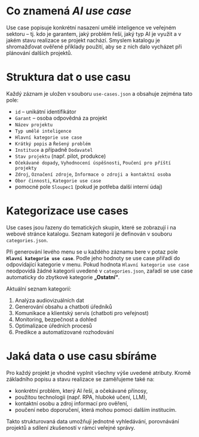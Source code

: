 # Co znamená *AI use case*
Use case popisuje konkrétní nasazení umělé inteligence ve veřejném sektoru – tj. kdo je garantem, jaký problém řeší, jaký typ AI je využit a v jakém stavu realizace se projekt nachází. Smyslem katalogu je shromažďovat ověřené příklady použití, aby se z nich dalo vycházet při plánování dalších projektů.

# Struktura dat o use casu
Každý záznam je uložen v souboru `use-cases.json` a obsahuje zejména tato pole:

- `id` – unikátní identifikátor  
- `Garant` – osoba odpovědná za projekt  
- `Název projektu`  
- `Typ umělé inteligence`  
- `Hlavní kategorie use case`  
- `Krátký popis` a `Řešený problém`  
- `Instituce` a případně `Dodavatel`  
- `Stav projektu` (např. pilot, produkce)  
- `Očekávané dopady`, `Vyhodnocení úspěšnosti`, `Poučení pro příští projekty`  
- `Zdroj`, `Označení zdroje`, `Informace o zdroji a kontaktní osoba`  
- `Obor činnosti`, `Kategorie use case`  
- pomocné pole `Sloupec1` (pokud je potřeba další interní údaj)

# Kategorizace use cases
Use cases jsou řazeny do tematických skupin, které se zobrazují i na webové stránce katalogu. Seznam kategorií je definován v souboru `categories.json`. 

Při generování levého menu se u každého záznamu bere v potaz pole **`Hlavní kategorie use case`**. Podle jeho hodnoty se use case přiřadí do odpovídající kategorie v menu. Pokud hodnota `Hlavní kategorie use case` neodpovídá žádné kategorii uvedené v `categories.json`, zařadí se use case automaticky do zbytkové kategorie **„Ostatní“**.

Aktuální seznam kategorií:

1. Analýza audiovizuálních dat  
2. Generování obsahu a chatboti úředníků  
3. Komunikace a klientský servis (chatboti pro veřejnost)  
4. Monitoring, bezpečnost a dohled  
5. Optimalizace úředních procesů  
6. Predikce a automatizované rozhodování

# Jaká data o use casu sbíráme
Pro každý projekt je vhodné vyplnit všechny výše uvedené atributy. Kromě základního popisu a stavu realizace se zaměřujeme také na:

- konkrétní problém, který AI řeší, a očekávané přínosy,
- použitou technologii (např. RPA, hluboké učení, LLM),
- kontaktní osobu a zdroj informací pro ověření,
- poučení nebo doporučení, která mohou pomoci dalším institucím.

Takto strukturovaná data umožňují jednotné vyhledávání, porovnávání projektů a sdílení zkušeností v rámci veřejné správy.

